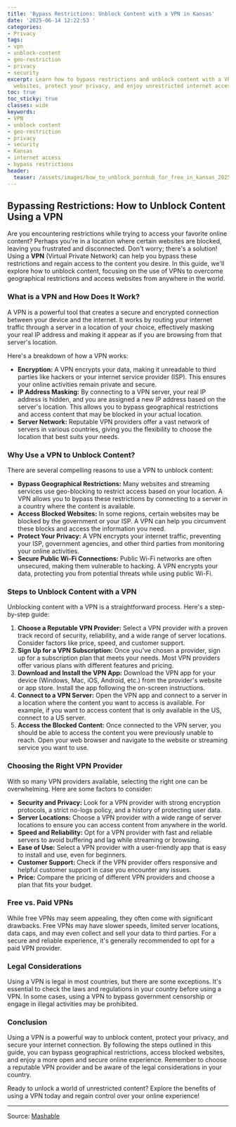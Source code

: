 ```yaml
---
title: 'Bypass Restrictions: Unblock Content with a VPN in Kansas'
date: '2025-06-14 12:22:53 '
categories:
- Privacy
tags:
- vpn
- unblock-content
- geo-restriction
- privacy
- security
excerpt: Learn how to bypass restrictions and unblock content with a VPN. Access blocked
  websites, protect your privacy, and enjoy unrestricted internet access.
toc: true
toc_sticky: true
classes: wide
keywords:
- VPN
- unblock content
- geo-restriction
- privacy
- security
- Kansas
- internet access
- bypass restrictions
header:
  teaser: /assets/images/how_to_unblock_pornhub_for_free_in_kansas_20250614122253.jpg
---
```


## Bypassing Restrictions: How to Unblock Content Using a VPN

Are you encountering restrictions while trying to access your favorite online content? Perhaps you're in a location where certain websites are blocked, leaving you frustrated and disconnected. Don't worry; there's a solution! Using a **VPN** (Virtual Private Network) can help you bypass these restrictions and regain access to the content you desire. In this guide, we'll explore how to unblock content, focusing on the use of VPNs to overcome geographical restrictions and access websites from anywhere in the world.

### What is a VPN and How Does It Work?

A VPN is a powerful tool that creates a secure and encrypted connection between your device and the internet. It works by routing your internet traffic through a server in a location of your choice, effectively masking your real IP address and making it appear as if you are browsing from that server's location.

Here's a breakdown of how a VPN works:

*   **Encryption:** A VPN encrypts your data, making it unreadable to third parties like hackers or your internet service provider (ISP). This ensures your online activities remain private and secure.
*   **IP Address Masking:** By connecting to a VPN server, your real IP address is hidden, and you are assigned a new IP address based on the server's location. This allows you to bypass geographical restrictions and access content that may be blocked in your actual location.
*   **Server Network:** Reputable VPN providers offer a vast network of servers in various countries, giving you the flexibility to choose the location that best suits your needs.

### Why Use a VPN to Unblock Content?

There are several compelling reasons to use a VPN to unblock content:

*   **Bypass Geographical Restrictions:** Many websites and streaming services use geo-blocking to restrict access based on your location. A VPN allows you to bypass these restrictions by connecting to a server in a country where the content is available.
*   **Access Blocked Websites:** In some regions, certain websites may be blocked by the government or your ISP. A VPN can help you circumvent these blocks and access the information you need.
*   **Protect Your Privacy:** A VPN encrypts your internet traffic, preventing your ISP, government agencies, and other third parties from monitoring your online activities.
*   **Secure Public Wi-Fi Connections:** Public Wi-Fi networks are often unsecured, making them vulnerable to hacking. A VPN encrypts your data, protecting you from potential threats while using public Wi-Fi.

### Steps to Unblock Content with a VPN

Unblocking content with a VPN is a straightforward process. Here's a step-by-step guide:

1.  **Choose a Reputable VPN Provider:** Select a VPN provider with a proven track record of security, reliability, and a wide range of server locations. Consider factors like price, speed, and customer support.
2.  **Sign Up for a VPN Subscription:** Once you've chosen a provider, sign up for a subscription plan that meets your needs. Most VPN providers offer various plans with different features and pricing.
3.  **Download and Install the VPN App:** Download the VPN app for your device (Windows, Mac, iOS, Android, etc.) from the provider's website or app store. Install the app following the on-screen instructions.
4.  **Connect to a VPN Server:** Open the VPN app and connect to a server in a location where the content you want to access is available. For example, if you want to access content that is only available in the US, connect to a US server.
5.  **Access the Blocked Content:** Once connected to the VPN server, you should be able to access the content you were previously unable to reach. Open your web browser and navigate to the website or streaming service you want to use.

### Choosing the Right VPN Provider

With so many VPN providers available, selecting the right one can be overwhelming. Here are some factors to consider:

*   **Security and Privacy:** Look for a VPN provider with strong encryption protocols, a strict no-logs policy, and a history of protecting user data.
*   **Server Locations:** Choose a VPN provider with a wide range of server locations to ensure you can access content from anywhere in the world.
*   **Speed and Reliability:** Opt for a VPN provider with fast and reliable servers to avoid buffering and lag while streaming or browsing.
*   **Ease of Use:** Select a VPN provider with a user-friendly app that is easy to install and use, even for beginners.
*   **Customer Support:** Check if the VPN provider offers responsive and helpful customer support in case you encounter any issues.
*   **Price:** Compare the pricing of different VPN providers and choose a plan that fits your budget.

### Free vs. Paid VPNs

While free VPNs may seem appealing, they often come with significant drawbacks. Free VPNs may have slower speeds, limited server locations, data caps, and may even collect and sell your data to third parties. For a secure and reliable experience, it's generally recommended to opt for a paid VPN provider.

### Legal Considerations

Using a VPN is legal in most countries, but there are some exceptions. It's essential to check the laws and regulations in your country before using a VPN. In some cases, using a VPN to bypass government censorship or engage in illegal activities may be prohibited.

### Conclusion

Using a VPN is a powerful way to unblock content, protect your privacy, and secure your internet connection. By following the steps outlined in this guide, you can bypass geographical restrictions, access blocked websites, and enjoy a more open and secure online experience. Remember to choose a reputable VPN provider and be aware of the legal considerations in your country.

Ready to unlock a world of unrestricted content? Explore the benefits of using a VPN today and regain control over your online experience!

---

Source: [Mashable](https://mashable.com/article/unblock-pornhub-for-free-in-kansas)